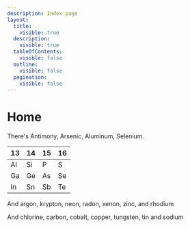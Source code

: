 ```yaml
---
description: Index page
layout:
  title:
    visible: true
  description:
    visible: true
  tableOfContents:
    visible: false
  outline:
    visible: false
  pagination:
    visible: false
---
```


# Home

There's Antimony, Arsenic, Aluminum, Selenium.

| 13 | 14 | 15 | 16 |
| -- | -- | -- | -- |
| Al | Si | P  | S  |
| Ga | Ge | As | Se |
| In | Sn | Sb | Te |

And argon, krypton, neon, radon, xenon, zinc, and rhodium

And chlorine, carbon, cobalt, copper, tungsten, tin and sodium
